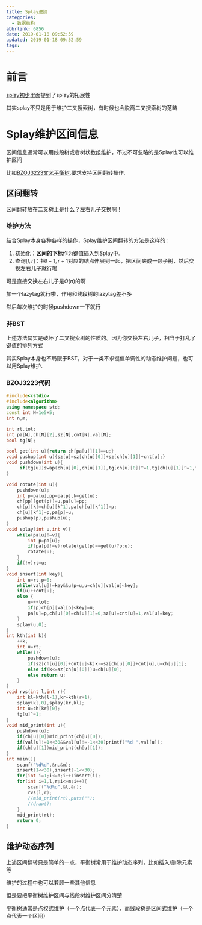 ```yaml
---
title: Splay进阶
categories:
  - 数据结构
abbrlink: 6856
date: 2019-01-18 09:52:59
updated: 2019-01-18 09:52:59
tags:
---
```


# 前言

[splay初步](https://sshwy.gitee.io/2018/12/19/51231/)里面提到了splay的拓展性

其实splay不只是用于维护二叉搜索树，有时候也会脱离二叉搜索树的范畴

<!--more-->

# Splay维护区间信息

区间信息通常可以用线段树或者树状数组维护，不过不可忽略的是Splay也可以维护区间

比如[BZOJ3223文艺平衡树](https://www.lydsy.com/JudgeOnline/problem.php?id=3223).要求支持区间翻转操作.

## 区间翻转

区间翻转放在二叉树上是什么？左右儿子交换啊！

### 维护方法

结合Splay本身各种各样的操作，Splay维护区间翻转的方法是这样的：

1. 初始化：**区间的下标**作为键值插入到Splay中.
2. 查询$[l,r]$：把$l-1,r+1$对应的结点伸展到一起，把区间夹成一颗子树，然后交换左右儿子就行啦

可是直接交换左右儿子是$O(n)$的啊

加一个lazytag就行啦，作用和线段树的lazytag差不多

然后每次维护的时候pushdown一下就行

### 非BST

上述方法其实是破坏了二叉搜索树的性质的。因为你交换左右儿子，相当于打乱了键值的排列方式

其实Splay本身也不局限于BST，对于一类不求键值单调性的动态维护问题，也可以用Splay维护.

### BZOJ3223代码

```cpp
#include<cstdio>
#include<algorithm>
using namespace std;
const int N=1e5+5;
int n,m;

int rt,tot;
int pa[N],ch[N][2],sz[N],cnt[N],val[N];
bool tg[N];

bool get(int u){return ch[pa[u]][1]==u;}
void pushup(int u){sz[u]=sz[ch[u][0]]+sz[ch[u][1]]+cnt[u];}
void pushdown(int u){
	 if(tg[u])swap(ch[u][0],ch[u][1]),tg[ch[u][0]]^=1,tg[ch[u][1]]^=1,tg[u]=0;
}

void rotate(int u){
	pushdown(u);
	int p=pa[u],pp=pa[p],k=get(u);
	ch[pp][get(p)]=u,pa[u]=pp;
	ch[p][k]=ch[u][k^1],pa[ch[u][k^1]]=p;
	ch[u][k^1]=p,pa[p]=u;
	pushup(p),pushup(u);
}
void splay(int u,int v){
	while(pa[u]!=v){
		int p=pa[u];
		if(pa[p]!=v)rotate(get(p)==get(u)?p:u);
		rotate(u);
	}
	if(!v)rt=u;
}
void insert(int key){
	int u=rt,p=0;
	while(val[u]!=key&&u)p=u,u=ch[u][val[u]<key];
	if(u)++cnt[u];
	else {
		u=++tot;
		if(p)ch[p][val[p]<key]=u;
		pa[u]=p,ch[u][0]=ch[u][1]=0,sz[u]=cnt[u]=1,val[u]=key;
	}
	splay(u,0);
}
int kth(int k){
	++k;
	int u=rt;
	while(1){
		pushdown(u);
		if(sz[ch[u][0]]+cnt[u]<k)k-=sz[ch[u][0]]+cnt[u],u=ch[u][1];
		else if(k<=sz[ch[u][0]])u=ch[u][0];
		else return u;
	}
}
void rvs(int l,int r){
	int kl=kth(l-1),kr=kth(r+1);
	splay(kl,0),splay(kr,kl);
	int u=ch[kr][0];
	tg[u]^=1;
}
void mid_print(int u){
	pushdown(u);
	if(ch[u][0])mid_print(ch[u][0]);
	if(val[u]!=1<<30&&val[u]!=-1<<30)printf("%d ",val[u]);
	if(ch[u][1])mid_print(ch[u][1]);
}
int main(){
	scanf("%d%d",&n,&m);
	insert(1<<30),insert(-1<<30);
	for(int i=1;i<=n;i++)insert(i);
	for(int i=1,l,r;i<=m;i++){
		scanf("%d%d",&l,&r);
		rvs(l,r);
		//mid_print(rt),puts("");
		//draw();
	}
	mid_print(rt);
	return 0;
}
```

## 维护动态序列

上述区间翻转只是简单的一点，平衡树常用于维护动态序列，比如插入/删除元素等

维护的过程中也可以兼顾一些其他信息

但是要把平衡树维护区间与线段树维护区间分清楚

平衡树通常是点权式维护（一个点代表一个元素），而线段树是区间式维护（一个点代表一个区间）